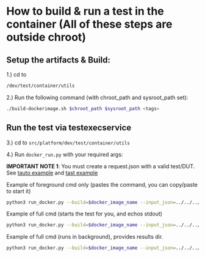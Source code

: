 # How to build & run a test in the container (All of these steps are outside chroot)

## Setup the artifacts & Build:

1.) cd to

```bash
/dev/test/container/utils
```
2.) Run the following command (with chroot_path and sysroot_path set):

```bash
./build-dockerimage.sh $chroot_path $sysroot_path <tags>
```

## Run the test via testexecservice

3.) cd to `src/platform/dev/test/container/utils`

4.) Run `docker_run.py` with your required args:

**IMPORTANT NOTE 1**: You must create a request.json with a valid test/DUT. See [tauto example](https://source.corp.google.com/chromeos_public/src/platform/dev/src/chromiumos/test/execution/data/tauto.json) and [tast example](https://source.corp.google.com/chromeos_public/src/platform/dev/src/chromiumos/test/execution/data/test.json)

Example of foreground cmd only (pastes the command, you can copy/paste to start it)

```bash
python3 run_docker.py --build=$docker_image_name --input_json=../../../src/chromiumos/test/execution/data/tauto.json --results=$chroot_path/tmp/dockertest --foreground --print_cmd_only
```
Example of full cmd (starts the test for you, and echos stdout)

```bash
python3 run_docker.py --build=$docker_image_name --input_json=../../../src/chromiumos/test/execution/data/tauto.json --results=$chroot_path/tmp/dockertest --foreground
```
Example of full cmd (runs in background), provides results dir.

```bash
python3 run_docker.py --build=$docker_image_name --input_json=../../../src/chromiumos/test/execution/data/tauto.json --results=$chroot_path/tmp/dockertest
```
